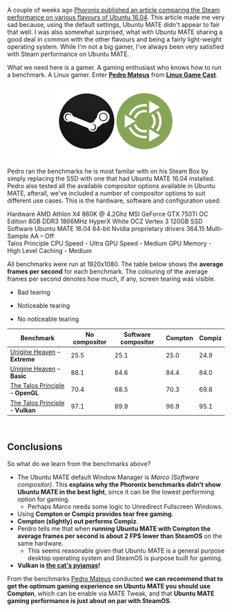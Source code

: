 <!--
.. title: Running Steam on Ubuntu MATE
.. slug: running-steam-on-ubuntu-mate
.. date: 2016-05-04 07:00:00 UTC
.. tags: Ubuntu,MATE,Steam,benchmark,performance,gaming,Vulkan,OpenGL,nvidia
.. link:
.. description: Ubuntu MATE makes an ideal Steam platform for Linux, find out how to get the optimum experience
.. type: text
.. author: Martin Wimpress
-->

A couple of weeks ago [Phoronix published an article comparing the Steam 
performance on various flavours of Ubuntu 
16.04](http://www.phoronix.com/scan.php?page=article&item=ubuntu-xenial-skldesk). 
This article made me very sad because, using the default settings, Ubuntu MATE didn't 
appear to fair that well. I was also somewhat surprised, what with Ubuntu MATE 
sharing a good deal in common with the other flavours and being a fairly 
light-weight operating system. While I'm not a big gamer, I've always been 
very satisfied with Steam performance on Ubuntu MATE.

What we need here is a gamer. A gaming enthusiast who knows how to run a 
benchmark. A Linux gamer. Enter **[Pedro 
Mateus](https://twitter.com/UnaccountedFour)** from **[Linux Game 
Cast](https://linuxgamecast.com/)**.

<div align="center">
<img src="/gallery/blog/steam-on-ubuntu-mate.png" alt="Steam on Ubuntu MATE" title="Steam on Ubuntu MATE"/>
</div>

Pedro ran the benchmarks he is most familar with on his Steam Box by simply 
replacing the SSD with one that had Ubuntu MATE 16.04 installed. Pedro also 
tested all the available compositor options available in Ubuntu MATE, 
afterall, we've included a number of compositor options to suit different use 
cases. This is the hardware, software and configuration used:

<div class="row" name="system_spec">
  <div class="col-xs-4">
    <div class="bs-component">
      <div class="list-group">
        <a class="list-group-item active">Hardware</a>
        <a class="list-group-item">AMD Athlon X4 860K @ 4.2Ghz</a>
        <a class="list-group-item">MSI GeForce GTX 750Ti OC Edition</a>
        <a class="list-group-item">8GB DDR3 1866MHz HyperX White</a>
        <a class="list-group-item">OCZ Vertex 3 120GB SSD</a>
      </div>
    </div>
  </div>
  <div class="col-xs-4">
    <div class="bs-component">
      <div class="list-group">
        <a class="list-group-item active">Software</a>
        <a class="list-group-item">Ubuntu MATE 16.04 64-bit</a>
        <a class="list-group-item">Nvidia proprietary drivers 364.15</a>
        <a class="list-group-item">Multi-Sample AA – Off</a>
        <a class="list-group-item">&nbsp;</a>        
      </div>    
    </div>
  </div>
  <div class="col-xs-4">
    <div class="bs-component">
      <div class="list-group">
        <a class="list-group-item active">Talos Principle</a>
        <a class="list-group-item">CPU Speed - Ultra</a>
        <a class="list-group-item">GPU Speed - Medium</a>
        <a class="list-group-item">GPU Memory - High</a>
        <a class="list-group-item">Level Caching - Medium</a>
      </div>    
    </div>
  </div>  
</div>

All benchmarks were run at 1920x1080. The table below shows the **average
frames per second** for each benchmark. The colouring of the average
frames per second denotes how much, if any, screen tearing was visible.

  * <span class="btn btn-danger btn-xs">Bad tearing</span>

  * <span class="btn btn-warning btn-xs">Noticeable tearing</span>

  * <span class="btn btn-success btn-xs">No noticeable tearing</span>

<table class="table table-striped table-hover">
  <thead>
    <tr>
      <th>Benchmark</th>
      <th>No compositor</th>
      <th>Software compositor</th>
      <th>Compton</th>
      <th>Compiz</th>
    </tr>
  </thead>
  <tbody>
    <tr>
      <td><a href="https://unigine.com/products/benchmarks/heaven/">Unigine Heaven</a> – <b>Extreme</b></td>
      <td><span class="btn btn-danger btn-xs">25.5</span></td>
      <td><span class="btn btn-warning btn-xs">25.1</span></td>
      <td><span class="btn btn-success btn-xs">25.0</span></td>
      <td><span class="btn btn-success btn-xs">24.9</span></td>
    </tr>
    <tr>
      <td><a href="https://unigine.com/products/benchmarks/heaven/">Unigine Heaven</a> – <b>Basic</b></td>    
      <td><span class="btn btn-success btn-xs">88.1</span></td>
      <td><span class="btn btn-success btn-xs">84.6</span></td>
      <td><span class="btn btn-success btn-xs">84.4</span></td>
      <td><span class="btn btn-success btn-xs">84.0</span></td>
    </tr>
    <tr>
      <td><a href="http://store.steampowered.com/app/257510/">The Talos Principle</a> – <b>OpenGL</b></td>    
      <td><span class="btn btn-warning btn-xs">70.4</span></td>
      <td><span class="btn btn-warning btn-xs">68.5</span></td>
      <td><span class="btn btn-success btn-xs">70.3</span></td>
      <td><span class="btn btn-success btn-xs">69.8</span></td>            
    </tr>
    <tr>
      <td><a href="http://store.steampowered.com/app/257510/">The Talos Principle</a> – <b>Vulkan</b></td>    
      <td><span class="btn btn-success btn-xs">97.1</span></td>
      <td><span class="btn btn-success btn-xs">89.9</span></td>
      <td><span class="btn btn-success btn-xs">96.9</span></td>
      <td><span class="btn btn-success btn-xs">95.1</span></td>
    </tr>
  </tbody>
</table>
<br />

## Conclusions

So what do we learn from the benchmarks above?

  * The Ubuntu MATE default Window Manager is *Marco (Software compositor)*.
  This **explains why the Phoronix benchmarks didn't show Ubuntu MATE in
  the best light**, since it can be the lowest performing option for gaming.
    * Perhaps Marco needs some logic to Unredirect Fullscreen Windows.
  * Using **Compton or Compiz provides tear free gaming**.
  * **Compton (slightly) out performs Compiz**.
  * Perdro tells me that when **running Ubuntu MATE with Compton the average
  frames per second is about 2 FPS lower than SteamOS** on the same
  hardware.
    * This seems reasonable given that Ubuntu MATE is a general purpose
    desktop operating system and SteamOS is purpose built for gaming.
  * **Vulkan is [the cat's pyjamas](http://www.urbandictionary.com/define.php?term=Cats%20pajamas)!**

From the benchmarks [Pedro Mateus](https://plus.google.com/+PedroMateus) 
conducted **we can recommend that to get the optimum gaming experience on 
Ubuntu MATE you should use Compton**, which can be enable via MATE Tweak, and 
that **Ubuntu MATE gaming performance is just about on par with SteamOS**.

